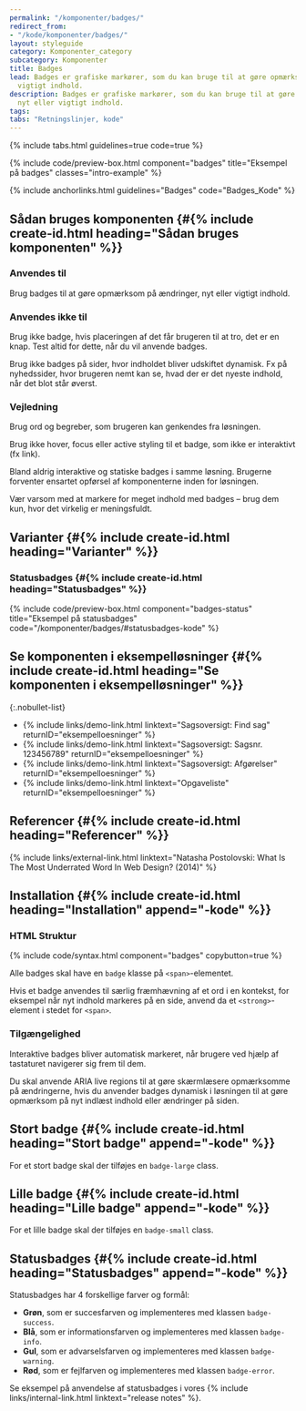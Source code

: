 ```yaml
---
permalink: "/komponenter/badges/"
redirect_from:
- "/kode/komponenter/badges/"
layout: styleguide
category: Komponenter_category
subcategory: Komponenter
title: Badges
lead: Badges er grafiske markører, som du kan bruge til at gøre opmærksom på nyt eller
  vigtigt indhold.
description: Badges er grafiske markører, som du kan bruge til at gøre opmærksom på
  nyt eller vigtigt indhold.
tags: 
tabs: "Retningslinjer, kode"
---
```


{% include tabs.html guidelines=true code=true %}

{% include code/preview-box.html component="badges" title="Eksempel på badges" classes="intro-example" %}

{% include anchorlinks.html guidelines="Badges" code="Badges_Kode" %}

<!--split-->

## Sådan bruges komponenten {#{% include create-id.html heading="Sådan bruges komponenten" %}}

### Anvendes til

Brug badges til at gøre opmærksom på ændringer, nyt eller vigtigt indhold.

### Anvendes ikke til

Brug ikke badge, hvis placeringen af det får brugeren til at tro, det er en knap. Test altid for dette, når du vil anvende badges.

Brug ikke badges på sider, hvor indholdet bliver udskiftet dynamisk. Fx på nyhedssider, hvor brugeren nemt kan se, hvad der er det nyeste indhold, når det blot står øverst.

### Vejledning

Brug ord og begreber, som brugeren kan genkendes fra løsningen.

Brug ikke hover, focus eller active styling til et badge, som ikke er interaktivt (fx link).

Bland aldrig interaktive og statiske badges i samme løsning. Brugerne forventer ensartet opførsel af komponenterne inden for løsningen.

Vær varsom med at markere for meget indhold med badges – brug dem kun, hvor det virkelig er meningsfuldt.

## Varianter {#{% include create-id.html heading="Varianter" %}}

### Statusbadges {#{% include create-id.html heading="Statusbadges" %}}

{% include code/preview-box.html component="badges-status" title="Eksempel på statusbadges" code="/komponenter/badges/#statusbadges-kode" %}

## Se komponenten i eksempelløsninger {#{% include create-id.html heading="Se komponenten i eksempelløsninger" %}}

{:.nobullet-list}
- {% include links/demo-link.html linktext="Sagsoversigt: Find sag" returnID="eksempelloesninger" %}
- {% include links/demo-link.html linktext="Sagsoversigt: Sagsnr. 123456789" returnID="eksempelloesninger" %}
- {% include links/demo-link.html linktext="Sagsoversigt: Afgørelser" returnID="eksempelloesninger" %}
- {% include links/demo-link.html linktext="Opgaveliste" returnID="eksempelloesninger" %}

## Referencer {#{% include create-id.html heading="Referencer" %}}

{% include links/external-link.html linktext="Natasha Postolovski: What Is The Most Underrated Word In Web Design? (2014)" %}

<!--split-->

## Installation {#{% include create-id.html heading="Installation" append="-kode" %}}

### HTML Struktur

{% include code/syntax.html component="badges" copybutton=true %}

Alle badges skal have en `badge` klasse på `<span>`-elementet. 

Hvis et badge anvendes til særlig fræmhævning af et ord i en kontekst, for eksempel når nyt indhold markeres på en side, anvend da et `<strong>`-element i stedet for `<span>`.

### Tilgængelighed

Interaktive badges bliver automatisk markeret, når brugere ved hjælp af tastaturet navigerer sig frem til dem.

Du skal anvende ARIA live regions til at gøre skærmlæsere opmærksomme på ændringerne, hvis du anvender badges dynamisk i løsningen til at gøre opmærksom på nyt indlæst indhold eller ændringer på siden.

## Stort badge {#{% include create-id.html heading="Stort badge" append="-kode" %}}

For et stort badge skal der tilføjes en `badge-large` class.

## Lille badge {#{% include create-id.html heading="Lille badge" append="-kode" %}}

For et lille badge skal der tilføjes en `badge-small` class.

## Statusbadges {#{% include create-id.html heading="Statusbadges" append="-kode" %}}

Statusbadges har 4 forskellige farver og formål:

- <strong class="badge badge-small badge-success">Grøn</strong>, som er succesfarven og implementeres med klassen `badge-success`.
- <strong class="badge badge-small badge-info">Blå</strong>, som er informationsfarven og implementeres med klassen `badge-info`.
- <strong class="badge badge-small badge-warning">Gul</strong>, som er advarselsfarven og implementeres med klassen `badge-warning`.
- <strong class="badge badge-small badge-error">Rød</strong>, som er fejlfarven og implementeres med klassen `badge-error`.

Se eksempel på anvendelse af statusbadges i vores {% include links/internal-link.html linktext="release notes" %}.

